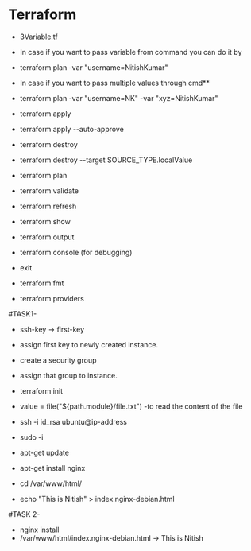 # Terraform

- 3Variable.tf
- In case if you want to pass variable from command you can do it by
- terraform plan -var "username=NitishKumar"
- In case if you want to pass multiple values through cmd**
- terraform plan -var "username=NK" -var "xyz=NitishKumar"

- terraform apply
- terraform apply --auto-approve
- terraform destroy
- terraform destroy --target SOURCE_TYPE.localValue
- terraform plan
- terraform validate
- terraform refresh
- terraform show
- terraform output
- terraform console (for debugging)
- exit
- terraform fmt
- terraform providers

#TASK1-
- ssh-key -> first-key
- assign first key to newly created instance.
- create a security group
- assign that group to instance.


- terraform init
- value = file("${path.module}/file.txt") -to read the content of the file
- ssh -i id_rsa ubuntu@ip-address
- sudo -i
- apt-get update
- apt-get install nginx
- cd /var/www/html/
- echo "This is Nitish" > index.nginx-debian.html

#TASK 2-
- nginx install
- /var/www/html/index.nginx-debian.html -> This is Nitish
